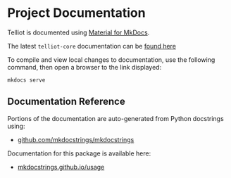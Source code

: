 # Project Documentation

Telliot is documented using [Material for MkDocs](https://squidfunk.github.io/mkdocs-material/).

The latest `telliot-core` documentation can
be [found here](https://tellor-io.github.io/telliot-core/)

To compile and view local changes to documentation, use the following command, then open a browser
to the link displayed:

    mkdocs serve

## Documentation Reference

Portions of the documentation are auto-generated from Python docstrings using:

- [github.com/mkdocstrings/mkdocstrings](https://github.com/mkdocstrings/mkdocstrings)

Documentation for this package is available here: 

- [mkdocstrings.github.io/usage](https://mkdocstrings.github.io/usage/)
